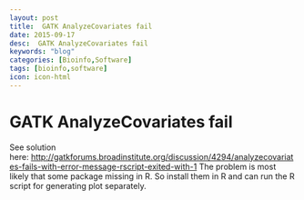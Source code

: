 ```yaml
---
layout: post
title:  GATK AnalyzeCovariates fail
date: 2015-09-17
desc:  GATK AnalyzeCovariates fail
keywords: "blog"
categories: [Bioinfo,Software]
tags: [bioinfo,software]
icon: icon-html
---
```


# GATK AnalyzeCovariates fail

See solution here: http://gatkforums.broadinstitute.org/discussion/4294/analyzecovariates-fails-with-error-message-rscript-exited-with-1 The problem is most likely that some package missing in R. So install them in R and can run the R script for generating plot separately.
